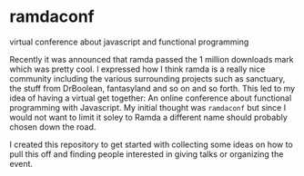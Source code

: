 # ramdaconf
virtual conference about javascript and functional programming

Recently it was announced that ramda passed the 1 million downloads mark which was pretty cool. I expressed how I think ramda is a really nice community including the various surrounding projects such as sanctuary, the stuff from DrBoolean, fantasyland and so on and so forth. This led to my idea of having a virtual get together: An online conference about functional programming with Javascript. My initial thought was `ramdaconf` but since I would not want to limit it soley to Ramda a different name should probably chosen down the road.

I created this repository to get started with collecting some ideas on how to pull this off and finding people interested in giving talks or organizing the event.
